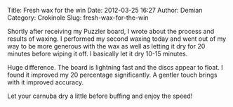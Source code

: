 Title: Fresh wax for the win
Date: 2012-03-25 16:27
Author: Demian
Category: Crokinole
Slug: fresh-wax-for-the-win

Shortly after receiving my Puzzler board, I wrote about the process and
results of waxing. I performed my second waxing today and went out of my
way to be more generous with the wax as well as letting it dry for 20
minutes before wiping it off. I basically let it dry 10-15 minutes.

Huge difference. The board is lightning fast and the discs appear to
float. I found it improved my 20 percentage significantly. A gentler
touch brings with it improved accuracy.

Let your carnuba dry a little before buffing and enjoy the speed!
